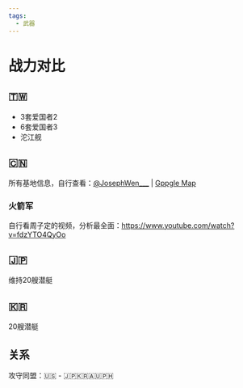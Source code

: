 ```yaml
---
tags:
  - 武器
---
```


# 战力对比

## 🇹🇼
- 3套爱国者2
- 6套爱国者3
- 沱江舰

## 🇨🇳
所有基地信息，自行查看：[@JosephWen___](https://twitter.com/JosephWen___) | [Gppgle Map](https://www.google.com/maps/d/u/0/viewer?mid=19Q8BraU1Nmnk23TzMb5rhXFuIAnOpTTq)

### 火箭军
自行看周子定的视频，分析最全面：https://www.youtube.com/watch?v=fdzYTO4QyOo


## 🇯🇵
维持20艘潜艇

## 🇰🇷
20艘潜艇

## 关系
攻守同盟：🇺🇸 - 🇯🇵🇰🇷🇦🇺🇵🇭
